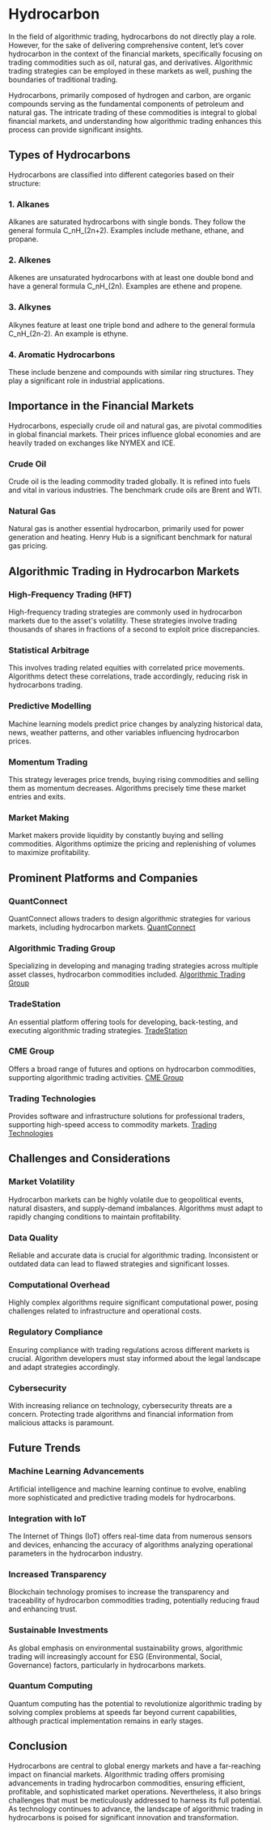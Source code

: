 # Hydrocarbon 

In the field of algorithmic trading, hydrocarbons do not directly play a role. However, for the sake of delivering comprehensive content, let’s cover hydrocarbon in the context of the financial markets, specifically focusing on trading commodities such as oil, natural gas, and derivatives. Algorithmic trading strategies can be employed in these markets as well, pushing the boundaries of traditional trading.

Hydrocarbons, primarily composed of hydrogen and carbon, are organic compounds serving as the fundamental components of petroleum and natural gas. The intricate trading of these commodities is integral to global financial markets, and understanding how algorithmic trading enhances this process can provide significant insights.

## Types of Hydrocarbons

Hydrocarbons are classified into different categories based on their structure:

### 1. Alkanes
Alkanes are saturated hydrocarbons with single bonds. They follow the general formula C_nH_(2n+2). Examples include methane, ethane, and propane.

### 2. Alkenes
Alkenes are unsaturated hydrocarbons with at least one double bond and have a general formula C_nH_(2n). Examples are ethene and propene.

### 3. Alkynes
Alkynes feature at least one triple bond and adhere to the general formula C_nH_(2n-2). An example is ethyne.

### 4. Aromatic Hydrocarbons
These include benzene and compounds with similar ring structures. They play a significant role in industrial applications.

## Importance in the Financial Markets

Hydrocarbons, especially crude oil and natural gas, are pivotal commodities in global financial markets. Their prices influence global economies and are heavily traded on exchanges like NYMEX and ICE.

### Crude Oil
Crude oil is the leading commodity traded globally. It is refined into fuels and vital in various industries. The benchmark crude oils are Brent and WTI.

### Natural Gas
Natural gas is another essential hydrocarbon, primarily used for power generation and heating. Henry Hub is a significant benchmark for natural gas pricing.

## Algorithmic Trading in Hydrocarbon Markets

### High-Frequency Trading (HFT)
High-frequency trading strategies are commonly used in hydrocarbon markets due to the asset's volatility. These strategies involve trading thousands of shares in fractions of a second to exploit price discrepancies.

### Statistical Arbitrage
This involves trading related equities with correlated price movements. Algorithms detect these correlations, trade accordingly, reducing risk in hydrocarbons trading.

### Predictive Modelling
Machine learning models predict price changes by analyzing historical data, news, weather patterns, and other variables influencing hydrocarbon prices.

### Momentum Trading
This strategy leverages price trends, buying rising commodities and selling them as momentum decreases. Algorithms precisely time these market entries and exits.

### Market Making
Market makers provide liquidity by constantly buying and selling commodities. Algorithms optimize the pricing and replenishing of volumes to maximize profitability.

## Prominent Platforms and Companies

### QuantConnect
QuantConnect allows traders to design algorithmic strategies for various markets, including hydrocarbon markets.
[QuantConnect](https://www.quantconnect.com/)

### Algorithmic Trading Group
Specializing in developing and managing trading strategies across multiple asset classes, hydrocarbon commodities included.
[Algorithmic Trading Group](https://www.algorithmictradinggroup.com/)

### TradeStation
An essential platform offering tools for developing, back-testing, and executing algorithmic trading strategies.
[TradeStation](https://www.tradestation.com/)

### CME Group
Offers a broad range of futures and options on hydrocarbon commodities, supporting algorithmic trading activities.
[CME Group](https://www.cmegroup.com/)

### Trading Technologies
Provides software and infrastructure solutions for professional traders, supporting high-speed access to commodity markets.
[Trading Technologies](https://www.tradingtechnologies.com/)

## Challenges and Considerations

### Market Volatility
Hydrocarbon markets can be highly volatile due to geopolitical events, natural disasters, and supply-demand imbalances. Algorithms must adapt to rapidly changing conditions to maintain profitability.

### Data Quality
Reliable and accurate data is crucial for algorithmic trading. Inconsistent or outdated data can lead to flawed strategies and significant losses.

### Computational Overhead
Highly complex algorithms require significant computational power, posing challenges related to infrastructure and operational costs.

### Regulatory Compliance
Ensuring compliance with trading regulations across different markets is crucial. Algorithm developers must stay informed about the legal landscape and adapt strategies accordingly.

### Cybersecurity
With increasing reliance on technology, cybersecurity threats are a concern. Protecting trade algorithms and financial information from malicious attacks is paramount.

## Future Trends

### Machine Learning Advancements
Artificial intelligence and machine learning continue to evolve, enabling more sophisticated and predictive trading models for hydrocarbons.

### Integration with IoT
The Internet of Things (IoT) offers real-time data from numerous sensors and devices, enhancing the accuracy of algorithms analyzing operational parameters in the hydrocarbon industry.

### Increased Transparency
Blockchain technology promises to increase the transparency and traceability of hydrocarbon commodities trading, potentially reducing fraud and enhancing trust.

### Sustainable Investments
As global emphasis on environmental sustainability grows, algorithmic trading will increasingly account for ESG (Environmental, Social, Governance) factors, particularly in hydrocarbons markets.

### Quantum Computing
Quantum computing has the potential to revolutionize algorithmic trading by solving complex problems at speeds far beyond current capabilities, although practical implementation remains in early stages.

## Conclusion

Hydrocarbons are central to global energy markets and have a far-reaching impact on financial markets. Algorithmic trading offers promising advancements in trading hydrocarbon commodities, ensuring efficient, profitable, and sophisticated market operations. Nevertheless, it also brings challenges that must be meticulously addressed to harness its full potential. As technology continues to advance, the landscape of algorithmic trading in hydrocarbons is poised for significant innovation and transformation.